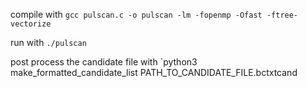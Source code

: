 compile with `gcc pulscan.c -o pulscan -lm -fopenmp -Ofast -ftree-vectorize`

run with `./pulscan`

post process the candidate file with `python3 make_formatted_candidate_list PATH_TO_CANDIDATE_FILE.bctxtcand